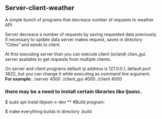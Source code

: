 ## Server-client-weather

A simple bunch of programs that decreace number of requsets to weather API.

Server decreace a number of requests by saving requested data previously.
if necessary to update data server makes request, saves in directory "Cities" and sends to client.

At first executing server than you can execute client (or/and) clien_gui.
server available to get requests from multiple clients.

On server and client programs default ip address is 127.0.0.1, default port 3622,
but you can change it while executing as command line argument.
**For example:**
  ./server 4000
  ./client_gui 4000
  ./client 4000
 
 ### there may be a need to install certain libraries like ljsonc.
$ sudo apt instal libjson-c-dev **
#Build program:

$ make
 everything builds in directory .build
